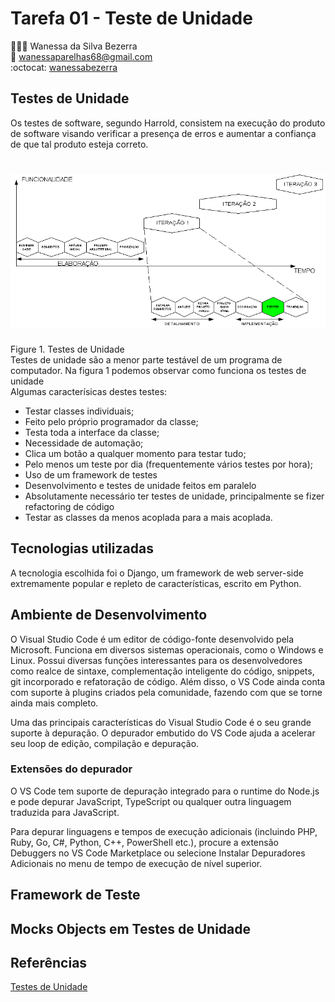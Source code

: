 # Tarefa 01 - Teste de Unidade

👩🏻‍💻 Wanessa da Silva Bezerra  
:email: wanessaparelhas68@gmail.com  
:octocat: [wanessabezerra](https://github.com/wanessabezerra)  

## Testes de Unidade  

Os testes de software, segundo Harrold, consistem na execução do produto de
software visando verificar a presença de erros e
aumentar a confiança de que tal produto esteja correto.  

<h1 align="center"><img src="softwaretesting/20222/tarefas/wanessabezerra/testes.gif"/></h1>  

Figure 1. Testes de Unidade  
Testes de unidade são a menor parte testável de um programa de computador. Na figura 1 podemos observar como funciona os testes de unidade  
Algumas caracterísicas destes testes:  

* Testar classes individuais;  
* Feito pelo próprio programador da classe;  
* Testa toda a interface da classe;  
* Necessidade de automação;  
* Clica um botão a qualquer momento para testar tudo;  
* Pelo menos um teste por dia (frequentemente vários testes por hora);
* Uso de um framework de testes  
* Desenvolvimento e testes de unidade feitos em paralelo
* Absolutamente necessário ter testes de unidade, principalmente se fizer refactoring de código
* Testar as classes da menos acoplada para a mais acoplada.

## Tecnologias utilizadas

A tecnologia escolhida foi o Django, um framework de web server-side extremamente popular e repleto de características, escrito em Python.

## Ambiente de Desenvolvimento  

O Visual Studio Code é um editor de código-fonte desenvolvido pela Microsoft. Funciona em diversos sistemas operacionais, como o Windows e Linux. Possui diversas funções interessantes para os desenvolvedores como realce de sintaxe, complementação inteligente do código, snippets, git incorporado e refatoração de código. Além disso, o VS Code ainda conta com suporte à plugins criados pela comunidade, fazendo com que se torne ainda mais completo.  

Uma das principais características do Visual Studio Code é o seu grande suporte à depuração. O depurador embutido do VS Code ajuda a acelerar seu loop de edição, compilação e depuração.  

### Extensões do depurador

O VS Code tem suporte de depuração integrado para o runtime do Node.js e pode depurar JavaScript, TypeScript ou qualquer outra linguagem traduzida para JavaScript.  

Para depurar linguagens e tempos de execução adicionais (incluindo PHP, Ruby, Go, C#, Python, C++, PowerShell etc.), procure a extensão Debuggers no VS Code Marketplace ou selecione Instalar Depuradores Adicionais no menu de tempo de execução de nível superior.  

## Framework de Teste

## Mocks Objects em Testes de Unidade

## Referências  

[Testes de Unidade](http://www.dsc.ufcg.edu.br/~jacques/cursos/apoo/html/impl/impl3.htm)
